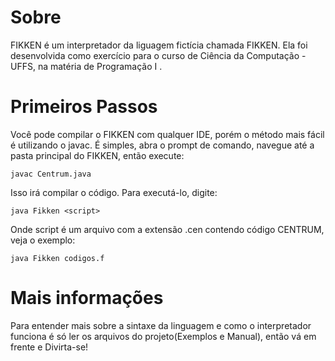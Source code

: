 ﻿**Sobre**
=======

FIKKEN é um interpretador da liguagem fictícia chamada FIKKEN. Ela foi desenvolvida como
exercício para o curso de Ciência da Computação - UFFS, na matéria de Programação I .

**Primeiros Passos**
=======

Você pode compilar o FIKKEN com qualquer IDE, porém o método mais fácil é utilizando o javac.
É simples, abra o prompt de comando, navegue até a pasta principal do FIKKEN, então execute:
```
javac Centrum.java
```
Isso irá compilar o código. Para executá-lo, digite:
```
java Fikken <script>
```

Onde script é um arquivo com a extensão .cen contendo código CENTRUM, veja o exemplo:

```
java Fikken codigos.f
```
**Mais informações**
=======

Para entender mais sobre a sintaxe da linguagem e como o interpretador funciona é só ler 
os arquivos do projeto(Exemplos e Manual), então vá em frente e Divirta-se!
